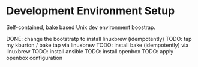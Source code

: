 # Development Environment Setup

Self-contained, [bake](https://github.com/kyleburton/bake) based Unix dev environment boostrap.


DONE: change the bootstratp to install linuxbrew (idempotently)
TODO: tap my kburton / bake tap via linuxbrew
TODO: install bake (idempotently) via linuxbrew
TODO: install ansible
TODO: install openbox
TODO: apply openbox configuration

